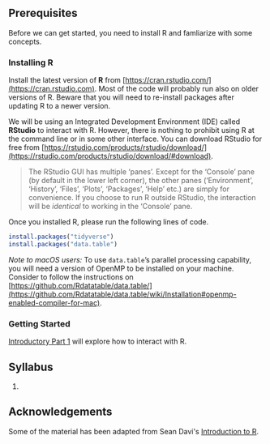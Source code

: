 ## Prerequisites

Before we can get started, you need to install R and famliarize with some concepts.

### Installing R 

Install the latest version of **R** from [https://cran.rstudio.com/](https://cran.rstudio.com). Most of the code will probably run also on older versions of R. Beware that you will need to re-install packages after updating R to a newer version.

We will be using an Integrated Development Environment (IDE) called **RStudio** to interact with R. However, there is nothing to prohibit using R at the command line or in some other interface. You can download RStudio for free from [https://rstudio.com/products/rstudio/download/](https://rstudio.com/products/rstudio/download/#download).

> The RStudio GUI has multiple ‘panes’. Except for the ‘Console’ pane (by default in the lower left corner), the other panes (‘Environment’, ‘History’, ‘Files’, ‘Plots’, ‘Packages’, ‘Help’ etc.) are simply for convenience. If you choose to run R outside RStudio, the interaction will be _identical_ to working in the ‘Console’ pane.

Once you installed R, please run the following lines of code.

``` r
install.packages("tidyverse")
install.packages("data.table")
```

_Note to macOS users:_ To use `data.table`’s parallel processing capability, you will need a version of OpenMP to be installed on your machine. Consider to follow the instructions on [https://github.com/Rdatatable/data.table/](https://github.com/Rdatatable/data.table/wiki/Installation#openmp-enabled-compiler-for-mac).

### Getting Started

[Introductory Part 1](part_01-basic_interactions.md) will explore how to interact with R.




## Syllabus

1. 

## Acknowledgements

Some of the material has been adapted from Sean Davi's [Introduction to R](https://seandavi.github.io/ITR/index.html). 